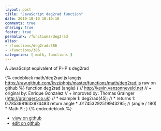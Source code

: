 ```yaml
---
layout: post
title: "JavaScript deg2rad function"
date: 2010-10-10 10:10:10
comments: true
sharing: true
footer: true
permalink: /functions/deg2rad
alias:
- /functions/deg2rad:386
- /functions/386
categories: [ math, functions ]
---
```

A JavaScript equivalent of PHP's deg2rad
<!-- more -->
{% codeblock math/deg2rad.js lang:js https://raw.github.com/kvz/phpjs/master/functions/math/deg2rad.js raw on github %}
function deg2rad (angle) {
    // http://kevin.vanzonneveld.net
    // +   original by: Enrique Gonzalez
    // +     improved by: Thomas Grainger (http://graingert.co.uk)
    // *     example 1: deg2rad(45);
    // *     returns 1: 0.7853981633974483
    return angle * .017453292519943295; // (angle / 180) * Math.PI;
}
{% endcodeblock %}
<ul>
 <li><a href="https://github.com/kvz/phpjs/blob/master/functions/math/deg2rad.js">view on github</a></li>
 <li><a href="https://github.com/kvz/phpjs/edit/master/functions/math/deg2rad.js">edit on github</a></li>
</ul>
